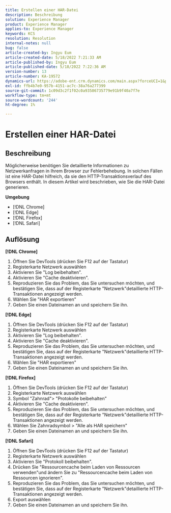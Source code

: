 ```yaml
---
title: Erstellen einer HAR-Datei
description: Beschreibung
solution: Experience Manager
product: Experience Manager
applies-to: Experience Manager
keywords: KCS
resolution: Resolution
internal-notes: null
bug: false
article-created-by: Ingyu Eum
article-created-date: 5/18/2022 7:21:33 AM
article-published-by: Ingyu Eum
article-published-date: 5/18/2022 7:22:36 AM
version-number: 13
article-number: KA-19572
dynamics-url: https://adobe-ent.crm.dynamics.com/main.aspx?forceUCI=1&pagetype=entityrecord&etn=knowledgearticle&id=58c9ff20-7bd6-ec11-a7b5-000d3a3ade0f
exl-id: ffb4b7e0-957b-4151-ac7c-38a76a277399
source-git-commit: 1c09d3c2f1f02c0a93586735779e91b9f40a7f7e
workflow-type: tm+mt
source-wordcount: '244'
ht-degree: 1%

---
```


# Erstellen einer HAR-Datei

## Beschreibung


Möglicherweise benötigen Sie detaillierte Informationen zu Netzwerkanfragen in Ihrem Browser zur Fehlerbehebung. In solchen Fällen ist eine HAR-Datei hilfreich, da sie den HTTP-Transaktionsverlauf des Browsers enthält. In diesem Artikel wird beschrieben, wie Sie die HAR-Datei generieren.

<b>Umgebung</b>

- [!DNL Chrome]
- [!DNL Edge]
- [!DNL Firefox]
- [!DNL Safari]


## Auflösung


<b>[!DNL Chrome]</b>

1. Öffnen Sie DevTools (drücken Sie F12 auf der Tastatur)
1. Registerkarte Netzwerk auswählen
1. Aktivieren Sie &quot;Log beibehalten&quot;.
1. Aktivieren Sie &quot;Cache deaktivieren&quot;.
1. Reproduzieren Sie das Problem, das Sie untersuchen möchten, und bestätigen Sie, dass auf der Registerkarte &quot;Netzwerk&quot;detaillierte HTTP-Transaktionen angezeigt werden.
1. Wählen Sie &quot;HAR exportieren&quot;
1. Geben Sie einen Dateinamen an und speichern Sie ihn.

<b>[!DNL Edge]</b>

1. Öffnen Sie DevTools (drücken Sie F12 auf der Tastatur)
1. Registerkarte Netzwerk auswählen
1. Aktivieren Sie &quot;Log beibehalten&quot;.
1. Aktivieren Sie &quot;Cache deaktivieren&quot;.
1. Reproduzieren Sie das Problem, das Sie untersuchen möchten, und bestätigen Sie, dass auf der Registerkarte &quot;Netzwerk&quot;detaillierte HTTP-Transaktionen angezeigt werden.
1. Wählen Sie &quot;HAR exportieren&quot;
1. Geben Sie einen Dateinamen an und speichern Sie ihn.

<b>[!DNL Firefox]</b>

1. Öffnen Sie DevTools (drücken Sie F12 auf der Tastatur)
1. Registerkarte Netzwerk auswählen
1. Symbol &quot;Zahnrad&quot;> &quot;Protokolle beibehalten&quot;
1. Aktivieren Sie &quot;Cache deaktivieren&quot;.
1. Reproduzieren Sie das Problem, das Sie untersuchen möchten, und bestätigen Sie, dass auf der Registerkarte &quot;Netzwerk&quot;detaillierte HTTP-Transaktionen angezeigt werden.
1. Wählen Sie Zahnradsymbol > &quot;Alle als HAR speichern&quot;
1. Geben Sie einen Dateinamen an und speichern Sie ihn.

<b>[!DNL Safari]</b>

1. Öffnen Sie DevTools (drücken Sie F12 auf der Tastatur)
1. Registerkarte Netzwerk auswählen 
1. Aktivieren Sie &quot;Protokoll beibehalten&quot;.
1. Drücken Sie &quot;Ressourcencache beim Laden von Ressourcen verwenden&quot;und ändern Sie zu &quot;Ressourcencache beim Laden von Ressourcen ignorieren&quot;.
1. Reproduzieren Sie das Problem, das Sie untersuchen möchten, und bestätigen Sie, dass auf der Registerkarte &quot;Netzwerk&quot;detaillierte HTTP-Transaktionen angezeigt werden.
1. Export auswählen
1. Geben Sie einen Dateinamen an und speichern Sie ihn.
